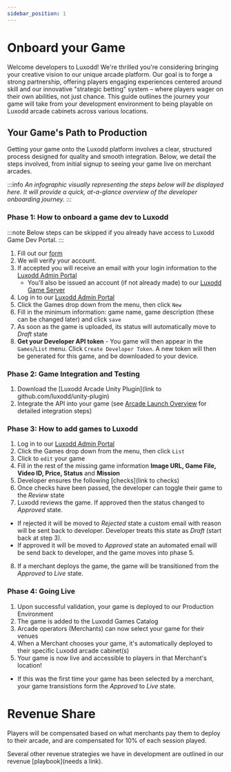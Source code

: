 ```yaml
---
sidebar_position: 1
---
```


# Onboard your Game

Welcome developers to Luxodd! We're thrilled you're considering bringing your creative vision to our unique arcade platform. Our goal is to forge a strong partnership, offering players engaging experiences centered around skill and our innovative "strategic betting" system – where players wager on their own abilities, not just chance. This guide outlines the journey your game will take from your development environment to being playable on Luxodd arcade cabinets across various locations.

## Your Game's Path to Production

Getting your game onto the Luxodd platform involves a clear, structured process designed for quality and smooth integration. Below, we detail the steps involved, from initial signup to seeing your game live on merchant arcades.

:::info
_An infographic visually representing the steps below will be displayed here. It will provide a quick, at-a-glance overview of the developer onboarding journey._
:::


### Phase 1: How to onboard a game dev to Luxodd

:::note
Below steps can be skipped if you already have access to Luxodd Game Dev Portal.
:::

1. Fill out our [form](https://forms.gle/ixqvtC9uKjJUNL5k8)
2. We will verify your account.
3. If accepted you will receive an email with your login information to the [Luxodd Admin Portal](https://admin.luxodd.com)  
   - You'll also be issued an account (if not already made) to our [Luxodd Game Server](https://app.luxodd.com/registration?redirect=/home)
4. Log in to our [Luxodd Admin Portal](https://admin.luxodd.com)
6. Click the Games drop down from the menu, then click `New`
7. Fill in the minimum information: game name, game description (these can be changed later) and click `save`
8. As soon as the game is uploaded, its status will automatically move to _Draft_ state
9. **Get your Developer API token** - You game will then appear in the `Games`/`List` menu. Click `Create Developer Token`. A new token will then be generated for this game, and be downloaded to your device.


### Phase 2: Game Integration and Testing

1. Download the [Luxodd Arcade Unity Plugin](link to github.com/luxodd/unity-plugin)
2. Integrate the API into your game (see [Arcade Launch Overview](/docs/arcade-launch/unity-plugin/overview) for detailed integration steps)

### Phase 3: How to add games to Luxodd

1. Log in to our [Luxodd Admin Portal](https://admin.luxodd.com)
2. Click the Games drop down from the menu, then click `List`
3. Click to `edit` your game
4. Fill in the rest of the missing game information **Image URL, Game File, Video ID, Price, Status** and **Mission**
5. Developer ensures the following [checks](link to checks)
6. Once checks have been passed, the developer can toggle their game to the _Review_ state
7. Luxodd reviews the game. If approved then the status changed to _Approved_ state.
- If rejected it will be moved to _Rejected_ state a custom email with reason will be sent back to developer. Developer treats this state as _Draft_ (start back at step 3).
- If approved it will be moved to _Approved_ state an automated email will be send back to developer, and the game moves into phase 5.
8. If a merchant deploys the game, the game will be transitioned from the _Approved_ to _Live_ state.


### Phase 4: Going Live

1. Upon successful validation, your game is deployed to our Production Environment
2. The game is added to the Luxodd Games Catalog
3. Arcade operators (Merchants) can now select your game for their venues
4. When a Merchant chooses your game, it's automatically deployed to their specific Luxodd arcade cabinet(s)
5. Your game is now live and accessible to players in that Merchant's location!
  - If this was the first time your game has been selected by a merchant, your game transistions form the _Approved_ to _Live_ state.


# Revenue Share

Players will be compensated based on what merchants pay them to deploy to their arcade, and are compensated for 10% of each session played.

Several other revenue strategies we have in development are outlined in our revenue [playbook](needs a link).

